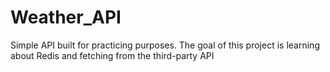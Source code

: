 # Weather_API
Simple API built for practicing purposes. The goal of this project is learning about Redis and fetching from the third-party API
